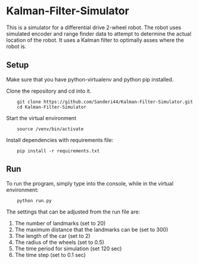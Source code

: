 # Kalman-Filter-Simulator
This is a simulator for a differential drive 2-wheel robot.  The robot uses simulated encoder and range finder data to attempt to determine the actual location of the robot.  It uses a Kalman filter to optimally asses where the robot is.  

## Setup
Make sure that you have python-virtualenv and python pip installed.
 
Clone the repository and cd into it.
```
	git clone https://github.com/Sanderi44/Kalman-Filter-Simulator.git
	cd Kalman-Filter-Simulator
```
Start the virtual environment 
``` 
	source /venv/bin/activate
```
Install dependencies with requirements file:
```
	pip install -r requirements.txt
```

## Run
To run the program, simply type into the console, while in the virtual environment:
```
	python run.py
```
The settings that can be adjusted from the run file are:
1.  The number of landmarks (set to 20)
2.  The maximum distance that the landmarks can be (set to 300)
3.  The length of the car (set to 2)
4.  The radius of the wheels (set to 0.5)
5.  The time period for simulation (set 120 sec)
6.  The time step (set to 0.1 sec)
